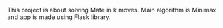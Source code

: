This project is about solving Mate in k moves. Main algorithm is Minimax and app is made using Flask library.
